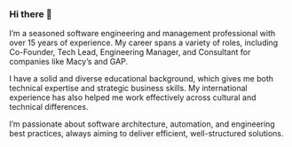 ### Hi there 👋

I’m a seasoned software engineering and management professional with over 15 years of experience. My career spans a variety of roles, including Co-Founder, Tech Lead, Engineering Manager, and Consultant for companies like Macy’s and GAP.

I have a solid and diverse educational background, which gives me both technical expertise and strategic business skills. My international experience has also helped me work effectively across cultural and technical differences.

I’m passionate about software architecture, automation, and engineering best practices, always aiming to deliver efficient, well-structured solutions.
